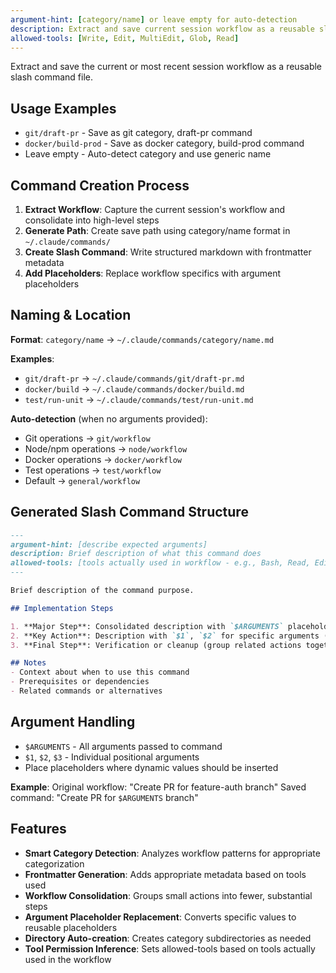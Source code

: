 ```yaml
---
argument-hint: [category/name] or leave empty for auto-detection
description: Extract and save current session workflow as a reusable slash command
allowed-tools: [Write, Edit, MultiEdit, Glob, Read]
---
```


Extract and save the current or most recent session workflow as a reusable slash command file.

## Usage Examples
- `git/draft-pr` - Save as git category, draft-pr command
- `docker/build-prod` - Save as docker category, build-prod command
- Leave empty - Auto-detect category and use generic name

## Command Creation Process

1. **Extract Workflow**: Capture the current session's workflow and consolidate into high-level steps
2. **Generate Path**: Create save path using category/name format in `~/.claude/commands/`
3. **Create Slash Command**: Write structured markdown with frontmatter metadata
4. **Add Placeholders**: Replace workflow specifics with argument placeholders

## Naming & Location

**Format**: `category/name` → `~/.claude/commands/category/name.md`

**Examples**:
- `git/draft-pr` → `~/.claude/commands/git/draft-pr.md`
- `docker/build` → `~/.claude/commands/docker/build.md`
- `test/run-unit` → `~/.claude/commands/test/run-unit.md`

**Auto-detection** (when no arguments provided):
- Git operations → `git/workflow`
- Node/npm operations → `node/workflow`
- Docker operations → `docker/workflow`
- Test operations → `test/workflow`
- Default → `general/workflow`

## Generated Slash Command Structure

```markdown
---
argument-hint: [describe expected arguments]
description: Brief description of what this command does
allowed-tools: [tools actually used in workflow - e.g., Bash, Read, Edit, Write]
---

Brief description of the command purpose.

## Implementation Steps

1. **Major Step**: Consolidated description with `$ARGUMENTS` placeholders (combine multiple small actions)
2. **Key Action**: Description with `$1`, `$2` for specific arguments (avoid micro-steps)
3. **Final Step**: Verification or cleanup (group related actions together)

## Notes
- Context about when to use this command
- Prerequisites or dependencies
- Related commands or alternatives
```

## Argument Handling

- `$ARGUMENTS` - All arguments passed to command
- `$1`, `$2`, `$3` - Individual positional arguments
- Place placeholders where dynamic values should be inserted

**Example**: 
Original workflow: "Create PR for feature-auth branch"
Saved command: "Create PR for `$ARGUMENTS` branch"

## Features

- **Smart Category Detection**: Analyzes workflow patterns for appropriate categorization
- **Frontmatter Generation**: Adds appropriate metadata based on tools used
- **Workflow Consolidation**: Groups small actions into fewer, substantial steps
- **Argument Placeholder Replacement**: Converts specific values to reusable placeholders
- **Directory Auto-creation**: Creates category subdirectories as needed
- **Tool Permission Inference**: Sets allowed-tools based on tools actually used in the workflow